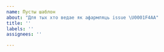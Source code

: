 ```yaml
---
name: Пусты шаблон
about: "Для тых хто ведае як афармляць issue \U0001F4AA"
title: ''
labels: ''
assignees: ''

---
```



